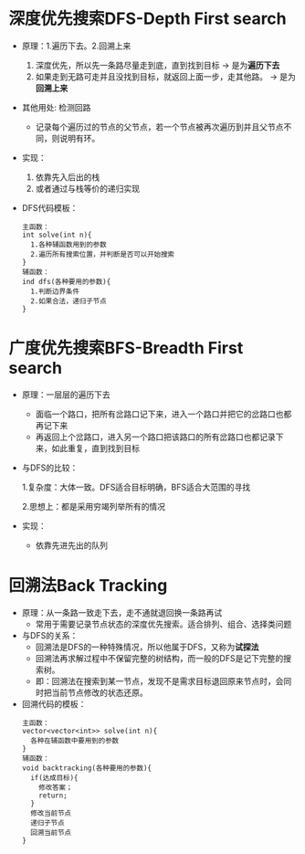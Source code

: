 # 深度优先搜索DFS-Depth First search

- 原理：1.遍历下去。2.回溯上来

  1. 深度优先，所以先一条路尽量走到底，直到找到目标   ->  是为**遍历下去**
  2. 如果走到无路可走并且没找到目标，就返回上面一步，走其他路。 -> 是为**回溯上来**

- 其他用处: 检测回路

  - 记录每个遍历过的节点的父节点，若一个节点被再次遍历到并且父节点不同，则说明有环。

- 实现：

  1. 依靠先入后出的栈
  2. 或者通过与栈等价的递归实现
- DFS代码模板：
  ```
  主函数：
  int solve(int n){
    1.各种辅函数用到的参数
    2.遍历所有搜索位置，并判断是否可以开始搜索
  }
  辅函数：
  ind dfs(各种要用的参数){
    1.判断边界条件
    2.如果合法，递归子节点
  }
  ```

# 广度优先搜索BFS-Breadth First search

- 原理：一层层的遍历下去

  - 面临一个路口，把所有岔路口记下来，进入一个路口并把它的岔路口也都再记下来
  - 再返回上个岔路口，进入另一个路口把该路口的所有岔路口也都记录下来，如此重复，直到找到目标

- 与DFS的比较：

  1.复杂度：大体一致。DFS适合目标明确，BFS适合大范围的寻找

  2.思想上：都是采用穷竭列举所有的情况

- 实现：

  - 依靠先进先出的队列

# 回溯法Back Tracking

- 原理：从一条路一致走下去，走不通就退回换一条路再试
  - 常用于需要记录节点状态的深度优先搜索。适合排列、组合、选择类问题
- 与DFS的关系：
  - 回溯法是DFS的一种特殊情况，所以他属于DFS，又称为**试探法**
  - 回溯法再求解过程中不保留完整的树结构，而一般的DFS是记下完整的搜索树。
  - 即：回溯法在搜索到某一节点，发现不是需求目标退回原来节点时，会同时把当前节点修改的状态还原。
- 回溯代码的模板：
  ```
  主函数：
  vector<vector<int>> solve(int n){
    各种在辅函数中要用到的参数
  }
  辅函数：
  void backtracking(各种要用的参数){
    if(达成目标){
      修改答案；
      return;
    }
    修改当前节点
    递归子节点
    回溯当前节点
  }
  ```

  

  
